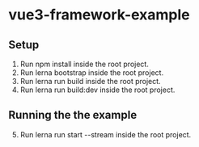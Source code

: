 # vue3-framework-example

## Setup

1. Run npm install inside the root project.
2. Run lerna bootstrap inside the root project.
3. Run lerna run build inside the root project.
4. Run lerna run build:dev inside the root project.

## Running the the example

5. Run lerna run start --stream inside the root project.
